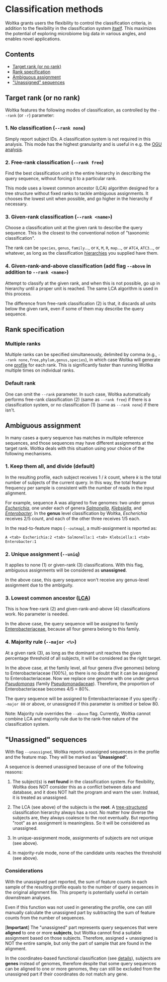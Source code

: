 # Classification methods

Woltka grants users the flexibility to control the classification criteria, in addition to the flexibility in the classification system [itself](hierarchy.md). This maximizes the potential of exploring microbiome big data in various angles, and enables novel applications.


## Contents

- [Target rank (or no rank)](#target-rank-or-no-rank)
- [Rank specification](#rank-specification)
- [Ambiguous assignment](#ambiguous-assignment)
- ["Unassigned" sequences](#unassigned-sequences)


## Target rank (or no rank)

Woltka features the following modes of classification, as controlled by the `--rank` (or `-r`) parameter:

### 1. **No** classification (`--rank none`)

Simply report subject IDs. A classification system is not required in this analysis. This mode has the highest granularity and is useful in e.g. the [OGU analysis](ogu.md).

### 2. **Free-rank** classification (`--rank free`)

Find the best classification unit in the entire hierarchy in describing the query sequence, without forcing it to a particular rank.

This mode uses a lowest common ancestor (LCA) algorithm designed for a tree structure without fixed ranks to tackle ambiguous assignments. It chooses the lowest unit when possible, and go higher in the hierarchy if necessary.

### 3. **Given-rank** classification (`--rank <name>`)

Choose a classification unit at the given rank to describe the query sequence. This is the closest to the conventional notion of "taxonomic classification".

The rank can be `species`, `genus`, `family`..., or `K`, `M`, `R`, `map`..., or `ATC4`, `ATC3`..., or whatever, as long as the classification [hierarchies](hierarchy.md#supported-hierarchy-files) you supplied have them.

### 4. **Given-rank-and-above** classification (add flag `--above` in addition to `--rank <name>`)

Attempt to classify at the given rank, and when this is not possible, go up in hierarchy until a proper unit is reached. The same LCA algorithm is used in this process.

The difference from free-rank classification (2) is that, it discards all units below the given rank, even if some of them may describe the query sequence.


## Rank specification

### Multiple ranks

Multiple ranks can be specified simultaneously, delimited by comma (e.g., `--rank none,free,phylum,genus,species`), in which case Woltka will generate one [profile](output.md) for each rank. This is significantly faster than running Woltka multiple times on individual ranks.

### Default rank

One can omit the `--rank` parameter. In such case, Woltka automatically performs free-rank classification (2) (same as `--rank free`) if there is a classification system, or no classification (1) (same as `--rank none`) if there isn't.


## Ambiguous assignment

In many cases a query sequence has matches in multiple reference sequences, and those sequences may have different assignments at the target rank. Woltka deals with this situation using your choice of the following mechanisms.

### 1. Keep them all, and divide (default)

In the resulting profile, each subject receives 1 / _k_ count, where _k_ is the total number of subjects of the current query. In this way, the total feature frequency per sample is consistent with the number of reads in the input alignment.

For example, sequence A was aligned to five genomes: two under genus [_Escherichia_](https://www.ncbi.nlm.nih.gov/Taxonomy/Browser/wwwtax.cgi?mode=Info&id=561&lvl=3&lin=f&keep=1&srchmode=1&unlock), one under each of genera [_Salmonella_](https://www.ncbi.nlm.nih.gov/Taxonomy/Browser/wwwtax.cgi?mode=Info&id=590&lvl=3&lin=f&keep=1&srchmode=1&unlock), [_Klebsiella_](https://www.ncbi.nlm.nih.gov/Taxonomy/Browser/wwwtax.cgi?mode=Info&id=570&lvl=3&lin=f&keep=1&srchmode=1&unlock), and [_Enterobacter_](https://www.ncbi.nlm.nih.gov/Taxonomy/Browser/wwwtax.cgi?mode=Info&id=547&lvl=3&lin=f&keep=1&srchmode=1&unlock). In the **genus** level classification by Woltka, _Escherichia_ receives 2/5 count, and each of the other three receives 1/5 each.

In the read-to-feature maps (`--outmap`), a multi-assignment is reported as:

```
A <tab> Escherichia:2 <tab> Salmonella:1 <tab> Klebsiella:1 <tab> Enterobacter:1
```

### 2. Unique assignment (`--uniq`)

It applies to none (1) or given-rank (3) classifications. With this flag, ambiguous assignments will be considered as **unassigned**.

In the above case, this query sequence won't receive any genus-level assignment due to the ambiguity.

### 3. Lowest common ancestor ([LCA](https://en.wikipedia.org/wiki/Lowest_common_ancestor))

This is how free-rank (2) and given-rank-and-above (4) classifications work. No parameter is needed.

In the above case, the query sequence will be assigned to family [Enterobacteriaceae](https://www.ncbi.nlm.nih.gov/Taxonomy/Browser/wwwtax.cgi?mode=Info&id=543&lvl=3&lin=f&keep=1&srchmode=1&unlock), because all four genera belong to this family.

### 4. Majority rule (`--major <%>`)

At a given rank (3), as long as the dominant unit reaches the given percentage threshold of all subjects, it will be considered as the right target.

In the above case, at the family level, all four genera (five genomes) belong to Enterobacteriaceae (100%), so there is no doubt that it can be assigned to Enterobacteriaceae. Now we replace one genome with one under genus [_Pseudomonas_](https://www.ncbi.nlm.nih.gov/Taxonomy/Browser/wwwtax.cgi?mode=Info&id=286&lvl=3&lin=f&keep=1&srchmode=1&unlock) (family [Pseudomonadaceae](https://www.ncbi.nlm.nih.gov/Taxonomy/Browser/wwwtax.cgi?mode=Info&id=135621&lvl=3&lin=f&keep=1&srchmode=1&unlock)). Therefore, the proportion of Enterobacteriaceae becomes 4/5 = 80%.

The query sequence will be assigned to Enterobacteriaceae if you specify `--major 80` or above, or unassigned if this parameter is omitted or below 80.

Note: Majority rule overrides the `--above` flag. Currently, Woltka cannot combine LCA and majority rule due to the rank-free nature of the classification system.


## "Unassigned" sequences

With flag `--unassigned`, Woltka reports unassigned sequences in the profile and the feature map. They will be marked as "**Unassigned**".

A sequence is deemed unassigned because of one of the following reasons:

1. The subject(s) is **not found** in the classification system. For flexibility, Woltka does NOT consider this as a conflict between data and database, and it does NOT halt the program and warn the user. Instead, it is treated as unassigned.

2. The LCA (see above) of the subjects is the **root**. A [tree-structured](hierarchy.md) classification hierarchy always has a root. No matter how diverse the subjects are, they always coalesce to the root eventually. But reporting "root" as an assignment is meaningless. So it will be considered as unassigned.

3. In unique-assignment mode, assignments of subjects are not unique (see above).

4. In majority-rule mode, none of the candidate units reaches the threshold (see above).

### Considerations

With the unassigned part reported, the sum of feature counts in each sample of the resulting profile equals to the number of query sequences in the original alignment file. This property is potentially useful in certain downstream analyses.

Even if this function was not used in generating the profile, one can still manually calculate the unassigned part by subtracting the sum of feature counts from the number of sequences.

[**Important**] The "unassigned" part represents query sequences that were **aligned** to one or more **subjects**, but Woltka cannot find a suitable assignment based on those subjects. Therefore, assigned + unassigned is NOT the entire sample, but only the part of sample that are found in the alignment.

In the coordinates-based functional classification (see [details](ordinal.md)), subjects are **genes** instead of genomes, therefore despite that some query sequences can be aligned to one or more genomes, they can still be excluded from the unassigned part if their coordinates do not match any gene.
